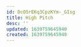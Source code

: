 ```yaml
---
id: DcO5rEKq3CpzKYm-_GIsg
title: High Pitch
desc: ''
updated: 1639759645940
created: 1639759645940
---
```


